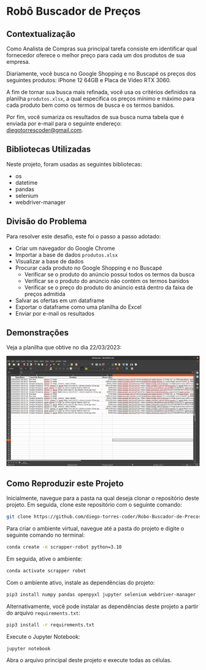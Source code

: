 # Robô Buscador de Preços

## Contextualização

Como Analista de Compras sua principal tarefa consiste em identificar qual fornecedor oferece o melhor preço para cada um dos produtos de sua empresa.

Diariamente, você busca no Google Shopping e no Buscapé os preços dos seguintes produtos: iPhone 12 64GB e Placa de Vídeo RTX 3060.

A fim de tornar sua busca mais refinada, você usa os critérios definidos na planilha `produtos.xlsx`, a qual especifica os preços mínimo e máximo para cada produto bem como os termos de busca e os termos banidos.

Por fim, você sumariza os resultados de sua busca numa tabela que é enviada por e-mail para o seguinte endereço: diegotorrescoder@gmail.com.

## Bibliotecas Utilizadas

Neste projeto, foram usadas as seguintes bibliotecas:

- os
- datetime
- pandas
- selenium
- webdriver-manager

## Divisão do Problema

Para resolver este desafio, este foi o passo a passo adotado:

- Criar um navegador do Google Chrome
- Importar a base de dados `produtos.xlsx`
- Visualizar a base de dados
- Procurar cada produto no Google Shopping e no Buscapé
    - Verificar se o produto do anúncio possui todos os termos da busca
    - Verificar se o produto do anúncio não contém os termos banidos
    - Verificar se o preço do produto do anúncio está dentro da faixa de preços admitida
- Salvar as ofertas em um dataframe
- Exportar o dataframe como uma planilha do Excel
- Enviar por e-mail os resultados    

## Demonstrações

Veja a planilha que obtive no dia 22/03/2023:

![Planilha com Resultados das Buscas](Planilha-Resultados-Buscas.png "Planilha com resultados das buscas")

## Como Reproduzir este Projeto

Inicialmente, navegue para a pasta na qual deseja clonar o repositório deste projeto. Em seguida, clone este repositório com o seguinte comando:

```bash
git clone https://github.com/diego-torres-coder/Robo-Buscador-de-Precos.git
```

Para criar o ambiente virtual, navegue até a pasta do projeto e digite o seguinte comando no terminal:

```bash
conda create -n scrapper-robot python=3.10
```

Em seguida, ative o ambiente:

```bash
conda activate scrapper robot
```

Com o ambiente ativo, instale as dependências do projeto:

```bash
pip3 install numpy pandas openpyxl jupyter selenium webdriver-manager
```

Alternativamente, você pode instalar as dependências deste projeto a partir do arquivo `requirements.txt`:

```bash
pip3 install -r requirements.txt
```

Execute o Jupyter Notebook:

```bash
jupyter notebook
```

Abra o arquivo principal deste projeto e execute todas as células.

